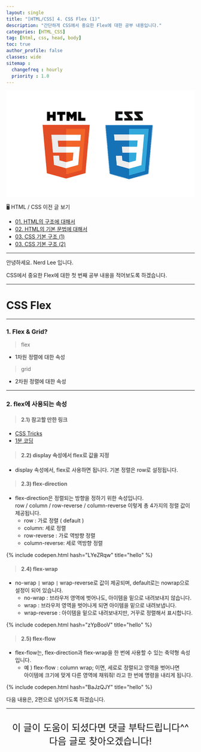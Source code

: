```yaml
---
layout: single
title: "[HTML/CSS] 4. CSS Flex (1)"
description: "간단하게 CSS에서 중요한 Flex에 대한 공부 내용입니다."
categories: [HTML_CSS]
tag: [html, css, head, body]
toc: true
author_profile: false
classes: wide
sitemap :
  changefreq : hourly
  priority : 1.0
---
```


![](/assets/img/etc/html_css.jpeg)

🖥 HTML / CSS 이전 글 보기

- [01. HTML의 구조에 대해서](/html_css/0001/)
- [02. HTML의 기본 문법에 대해서](/html_css/0002/)
- [03. CSS 기본 구조 (1)](/html_css/0003/)
- [03. CSS 기본 구조 (2)](/html_css/0004/)

---

안녕하세요. Nerd Lee 입니다.

CSS에서 중요한 Flex에 대한 첫 번째 공부 내용을 적어보도록 하겠습니다.

---

# CSS Flex

---

### 1. Flex & Grid?

> flex

- 1차원 정렬에 대한 속성

> grid

- 2차원 정렬에 대한 속성

---

### 2. flex에 사용되는 속성

> #### 2.1) 참고할 만한 링크

- [CSS Tricks](https://css-tricks.com/snippets/css/a-guide-to-flexbox/)
- [1분 코딩](https://studiomeal.com/archives/197)

> #### 2.2) display 속성에서 flex로 값을 지정

- display 속성에서, flex로 사용하면 됩니다. 기본 정렬은 row로 설정됩니다.

> #### 2.3) flex-direction

- flex-direction은 정렬되는 방향을 정하기 위한 속성입니다.<br>
  row / column / row-reverse / column-reverse 이렇게 총 4가지의 정렬 값이 제공됩니다.
  - row : 가로 정렬 ( default )
  - column: 세로 정렬
  - row-reverse : 가로 역방향 정렬
  - column-reverse: 세로 역방향 정렬

{% include codepen.html hash="LYeZRqw" title="hello" %}

> #### 2.4) flex-wrap

- no-wrap `|` wrap `|` wrap-reverse로 값이 제공되며, default로는 nowrap으로 설정이 되어 있습니다.
  - no-wrap : 브라우저 영역에 벗어나도, 아이템을 밑으로 내려보내지 않습니다.
  - wrap : 브라우저 영역을 벗어나게 되면 아이템을 밑으로 내려보냅니다.
  - wrap-reverse : 아이템을 밑으로 내려보내지만, 거꾸로 정렬해서 표시합니다.

{% include codepen.html hash="zYpBooV" title="hello" %}

> #### 2.5) flex-flow

- flex-flow는, flex-direction과 flex-wrap을 한 번에 사용할 수 있는 축약형 속성입니다.<br>
  - 예 ) flex-flow : column wrap; 이면, 세로로 정렬되고 영역을 벗어나면<br> 아이템에 크기에 맞게 다른 영역에 채워줘! 라고 한 번에 명령을 내리게 됩니다.

{% include codepen.html hash="BaJzQJY" title="hello" %}

다음 내용은, 2편으로 넘어가도록 하겠습니다.

---

<br>

<div style="font-size:25px; text-align:center">
이 글이 도움이 되셨다면 댓글 부탁드립니다^^<br>
다음 글로 찾아오겠습니다!

</div>
